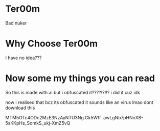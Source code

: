 # Ter00m
Bad nuker
# Why Choose Ter00m 
I have no idea???
# Now some my things you can read
So this is made with ai but i obfuscated it????!?!!?
i did it cuz idk

now i realised that bcz its obfuscated it sounds like an virus lmao dont download this


MTM5OTc4ODc2MzE3NzAyNTU3Ng.Gk5Wff
.awLgNb7pHNnX8-5sKKpHs_SomkS_ukj-XmZ5vQ
